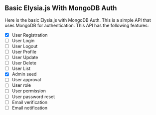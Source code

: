 ## Basic Elysia.js With MongoDB Auth
Here is the basic Elysia.js with MongoDB Auth. This is a simple API that uses MongoDB for authentication. This API has the following features:

- [x] User Registration
- [ ] User Login
- [ ] User Logout
- [ ] User Profile
- [ ] User Update
- [ ] User Delete
- [ ] User List
- [x] Admin seed
- [ ] User approval
- [ ] User role
- [ ] User permission
- [ ] User password reset
- [ ] Email verification
- [ ] Email notification